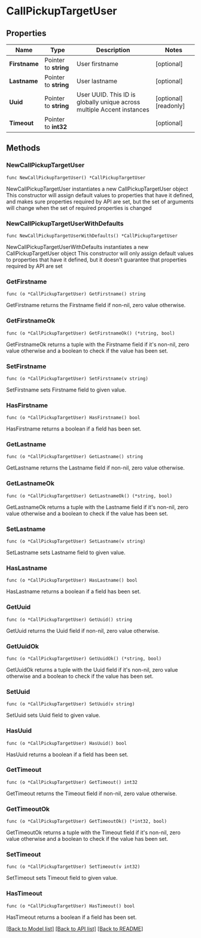 # CallPickupTargetUser

## Properties

Name | Type | Description | Notes
------------ | ------------- | ------------- | -------------
**Firstname** | Pointer to **string** | User firstname | [optional]
**Lastname** | Pointer to **string** | User lastname | [optional]
**Uuid** | Pointer to **string** | User UUID. This ID is globally unique across multiple Accent instances | [optional] [readonly]
**Timeout** | Pointer to **int32** |  | [optional]

## Methods

### NewCallPickupTargetUser

`func NewCallPickupTargetUser() *CallPickupTargetUser`

NewCallPickupTargetUser instantiates a new CallPickupTargetUser object
This constructor will assign default values to properties that have it defined,
and makes sure properties required by API are set, but the set of arguments
will change when the set of required properties is changed

### NewCallPickupTargetUserWithDefaults

`func NewCallPickupTargetUserWithDefaults() *CallPickupTargetUser`

NewCallPickupTargetUserWithDefaults instantiates a new CallPickupTargetUser object
This constructor will only assign default values to properties that have it defined,
but it doesn't guarantee that properties required by API are set

### GetFirstname

`func (o *CallPickupTargetUser) GetFirstname() string`

GetFirstname returns the Firstname field if non-nil, zero value otherwise.

### GetFirstnameOk

`func (o *CallPickupTargetUser) GetFirstnameOk() (*string, bool)`

GetFirstnameOk returns a tuple with the Firstname field if it's non-nil, zero value otherwise
and a boolean to check if the value has been set.

### SetFirstname

`func (o *CallPickupTargetUser) SetFirstname(v string)`

SetFirstname sets Firstname field to given value.

### HasFirstname

`func (o *CallPickupTargetUser) HasFirstname() bool`

HasFirstname returns a boolean if a field has been set.

### GetLastname

`func (o *CallPickupTargetUser) GetLastname() string`

GetLastname returns the Lastname field if non-nil, zero value otherwise.

### GetLastnameOk

`func (o *CallPickupTargetUser) GetLastnameOk() (*string, bool)`

GetLastnameOk returns a tuple with the Lastname field if it's non-nil, zero value otherwise
and a boolean to check if the value has been set.

### SetLastname

`func (o *CallPickupTargetUser) SetLastname(v string)`

SetLastname sets Lastname field to given value.

### HasLastname

`func (o *CallPickupTargetUser) HasLastname() bool`

HasLastname returns a boolean if a field has been set.

### GetUuid

`func (o *CallPickupTargetUser) GetUuid() string`

GetUuid returns the Uuid field if non-nil, zero value otherwise.

### GetUuidOk

`func (o *CallPickupTargetUser) GetUuidOk() (*string, bool)`

GetUuidOk returns a tuple with the Uuid field if it's non-nil, zero value otherwise
and a boolean to check if the value has been set.

### SetUuid

`func (o *CallPickupTargetUser) SetUuid(v string)`

SetUuid sets Uuid field to given value.

### HasUuid

`func (o *CallPickupTargetUser) HasUuid() bool`

HasUuid returns a boolean if a field has been set.

### GetTimeout

`func (o *CallPickupTargetUser) GetTimeout() int32`

GetTimeout returns the Timeout field if non-nil, zero value otherwise.

### GetTimeoutOk

`func (o *CallPickupTargetUser) GetTimeoutOk() (*int32, bool)`

GetTimeoutOk returns a tuple with the Timeout field if it's non-nil, zero value otherwise
and a boolean to check if the value has been set.

### SetTimeout

`func (o *CallPickupTargetUser) SetTimeout(v int32)`

SetTimeout sets Timeout field to given value.

### HasTimeout

`func (o *CallPickupTargetUser) HasTimeout() bool`

HasTimeout returns a boolean if a field has been set.

[[Back to Model list]](../README.md#documentation-for-models) [[Back to API list]](../README.md#documentation-for-api-endpoints) [[Back to README]](../README.md)
